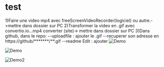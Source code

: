 # test
1)Faire une video mp4 avec freeScreenVideoRecorder(logiciel)  ou autre.->mettre dans dossier sur PC
2)Transformer la video en .gif avec convertio.io...mp4 converter (site)-> mettre dans dossier sur PC
3)Dans github, dans le repo:
--uploadfile : ajouter le .gif 
--recuperer son adresse en https://github/*******/**.gif
--readme Edit : ajouter ![Demo](https://github.com/*********/****.gif)



![Demo](https://user-images.githubusercontent.com/14092539/27794834-cc32c936-5fd1-11e7-9c37-f2dc5cabe32d.gif)


![Demo2](https://github.com/legrandflo/test/blob/master/2018-04-25-at-18-53-25.gif)
